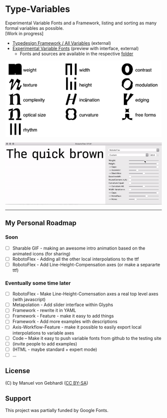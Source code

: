 # Type-Variables
Experimental Variable Fonts and a Framework, listing and sorting as many formal variables as possible.<br/>
[Work in progress]
- [Typedesign Framework / All Variables](http://vongebhardi.de/theory/typedesign-framework/) (external)
- [Experimental Variable Fonts](http:vongebhardi.de/variable-fonts/testing/) (preview with interface, external)
  - Fonts and sources are available in the respective [folder](https://github.com/Manuel87/Type-Variables/tree/master/variable-typefaces)

<img src="variable-overview/media/type-variables.gif" width="600" alt="top level type variables">

![robotoflex preview](variable-typefaces/RobotoFlex/README_media/Preview.gif)

-------

## My Personal Roadmap

### Soon
- [ ] Sharable GIF - making an awesome intro animation based on the animated icons (for sharing)
- [ ] RobotoFlex - Adding all the other local interpolations to the ttf
- [ ] RobotoFlex - Add Line-Height-Compensation axes (or make a separarte ttf)

### Eventually some time later
- [ ] RobotoFlex - Make Line-Height-Comensation axes a real top level axes (with javascript)
- [ ] Metapolation - Add slider interface within Glyphs
- [ ] Framework - rewrite it in YAML
- [ ] Framework - Feature - make it easy to add things
- [ ] Framework - Add more examples with descriptions
- [ ] Axis-Workflow-Feature - make it possible to easily export local interpolations to variable axes
- [ ] Code – Make it easy to push variable fonts from github to the testing site
- [ ] (invite people to add examples)
- [ ] (HTML - maybe standard + expert mode)
- [ ] ...

## License
(C) by Manuel von Gebhardi ([CC BY-SA](https://creativecommons.org/licenses/by-sa/2.5/))

## Support
This project was partially funded by Google Fonts.

